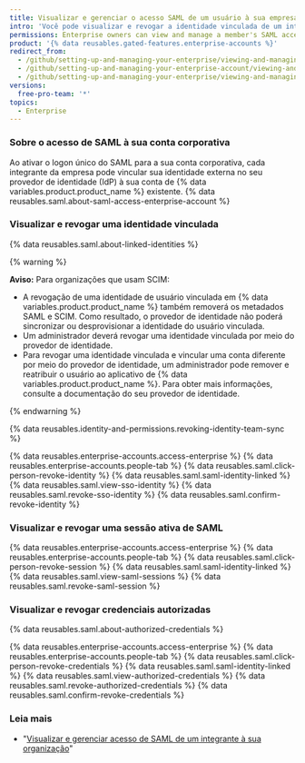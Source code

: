```yaml
---
title: Visualizar e gerenciar o acesso SAML de um usuário à sua empresa
intro: 'Você pode visualizar e revogar a identidade vinculada de um integrante da empresa, as sessões ativas e as credenciais autorizadas.'
permissions: Enterprise owners can view and manage a member's SAML access to an organization.
product: '{% data reusables.gated-features.enterprise-accounts %}'
redirect_from:
  - /github/setting-up-and-managing-your-enterprise/viewing-and-managing-a-users-saml-access-to-your-enterprise-account
  - /github/setting-up-and-managing-your-enterprise-account/viewing-and-managing-a-users-saml-access-to-your-enterprise-account
  - /github/setting-up-and-managing-your-enterprise/viewing-and-managing-a-users-saml-access-to-your-enterprise
versions:
  free-pro-team: '*'
topics:
  - Enterprise
---
```


### Sobre o acesso de SAML à sua conta corporativa

Ao ativar o logon único do SAML para a sua conta corporativa, cada integrante da empresa pode vincular sua identidade externa no seu provedor de identidade (IdP) à sua conta de {% data variables.product.product_name %} existente. {% data reusables.saml.about-saml-access-enterprise-account %}

### Visualizar e revogar uma identidade vinculada

{% data reusables.saml.about-linked-identities %}

{% warning %}

**Aviso:** Para organizações que usam SCIM:
- A revogação de uma identidade de usuário vinculada em {% data variables.product.product_name %} também removerá os metadados SAML e SCIM. Como resultado, o provedor de identidade não poderá sincronizar ou desprovisionar a identidade do usuário vinculada.
- Um administrador deverá revogar uma identidade vinculada por meio do provedor de identidade.
- Para revogar uma identidade vinculada e vincular uma conta diferente por meio do provedor de identidade, um administrador pode remover e reatribuir o usuário ao aplicativo de {% data variables.product.product_name %}. Para obter mais informações, consulte a documentação do seu provedor de identidade.

{% endwarning %}

{% data reusables.identity-and-permissions.revoking-identity-team-sync %}

{% data reusables.enterprise-accounts.access-enterprise %}
{% data reusables.enterprise-accounts.people-tab %}
{% data reusables.saml.click-person-revoke-identity %}
{% data reusables.saml.saml-identity-linked %}
{% data reusables.saml.view-sso-identity %}
{% data reusables.saml.revoke-sso-identity %}
{% data reusables.saml.confirm-revoke-identity %}

### Visualizar e revogar uma sessão ativa de SAML

{% data reusables.enterprise-accounts.access-enterprise %}
{% data reusables.enterprise-accounts.people-tab %}
{% data reusables.saml.click-person-revoke-session %}
{% data reusables.saml.saml-identity-linked %}
{% data reusables.saml.view-saml-sessions %}
{% data reusables.saml.revoke-saml-session %}

### Visualizar e revogar credenciais autorizadas

{% data reusables.saml.about-authorized-credentials %}

{% data reusables.enterprise-accounts.access-enterprise %}
{% data reusables.enterprise-accounts.people-tab %}
{% data reusables.saml.click-person-revoke-credentials %}
{% data reusables.saml.saml-identity-linked %}
{% data reusables.saml.view-authorized-credentials %}
{% data reusables.saml.revoke-authorized-credentials %}
{% data reusables.saml.confirm-revoke-credentials %}

### Leia mais

- "[Visualizar e gerenciar acesso de SAML de um integrante à sua organização](/organizations/granting-access-to-your-organization-with-saml-single-sign-on/viewing-and-managing-a-members-saml-access-to-your-organization)"
